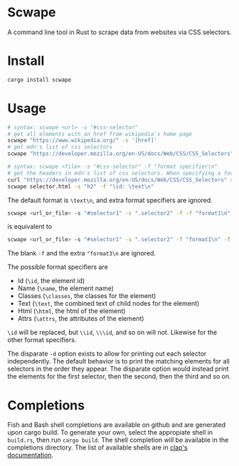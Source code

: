 # Scwape
A command line tool in Rust to scrape data from websites via CSS selectors. 

# Install
```bash
cargo install scwape
```

# Usage
```bash
# syntax: scwape <url> -s "#css-selector"
# get all elements with an href from wikipedia's home page
scwape "https://www.wikipedia.org/" -s '[href]'
# get mdn's list of css selectors
scwape "https://developer.mozilla.org/en-US/docs/Web/CSS/CSS_Selectors" -s '[href*="/en-US/docs/Web/CSS/"]'
```
```bash
# syntax: scwape <file> -s "#css-selector" -f "format specifier\n"
# get the headers in mdn's list of css selectors. When specifying a format, appending a newline is typically desirable. 
curl "https://developer.mozilla.org/en-US/docs/Web/CSS/CSS_Selectors" > selector.html
scwape selector.html -s "h2" -f "\id: \text\n"
```

The default format is `\text\n`, and extra format specifiers are ignored. 

```bash
scwape <url_or_file> -s "#selector1" -s ".selector2" -f -f "format1\n" -f "format2\n" -f "format3\n"
```
is equivalent to
```bash
scwape <url_or_file> -s "#selector1" -s ".selector2" -f "format1\n" -f "format2\n"
```
The blank `-f` and the extra `"format3\n` are ignored.

The possible format specifiers are 
* Id (`\id`, the element id)
* Name (`\name`, the element name)
* Classes (`\classes`, the classes for the element)
* Text (`\text`, the combined text of child nodes for the element)
* Html (`\html`, the html of the element)
* Attrs (`\attrs`, the attributes of the element)

`\id` will be replaced, but `\\id`, `\\\id`, and so on will not. Likewise for the other format specifiers. 

The disparate `-d` option exists to allow for printing out each selector independently. The default behavior is to print the matching elements for all selectors in the order they appear. The disparate option would instead print the elements for the first selector, then the second, then the third and so on. 
    
# Completions
Fish and Bash shell completions are available on github and are generated upon cargo build. 
To generate your own, select the appropiate shell in `build.rs`, then run `cargo build`. The shell completion will be available in the completions directory. The list of available shells are in [clap's documentation](https://docs.rs/clap/2.33.3/clap/enum.Shell.html). 

